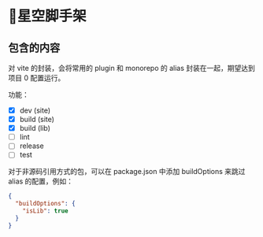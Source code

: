 # 🌌星空脚手架

## 包含的内容
对 vite 的封装，会将常用的 plugin 和 monorepo 的 alias 封装在一起，期望达到项目 0 配置运行。

功能：
- [x] dev (site)
- [x] build (site)
- [x] build (lib)
- [ ] lint
- [ ] release
- [ ] test

对于非源码引用方式的包，可以在 package.json 中添加 buildOptions 来跳过 alias 的配置，例如：
```json
{
  "buildOptions": {
    "isLib": true
  }
}
```
